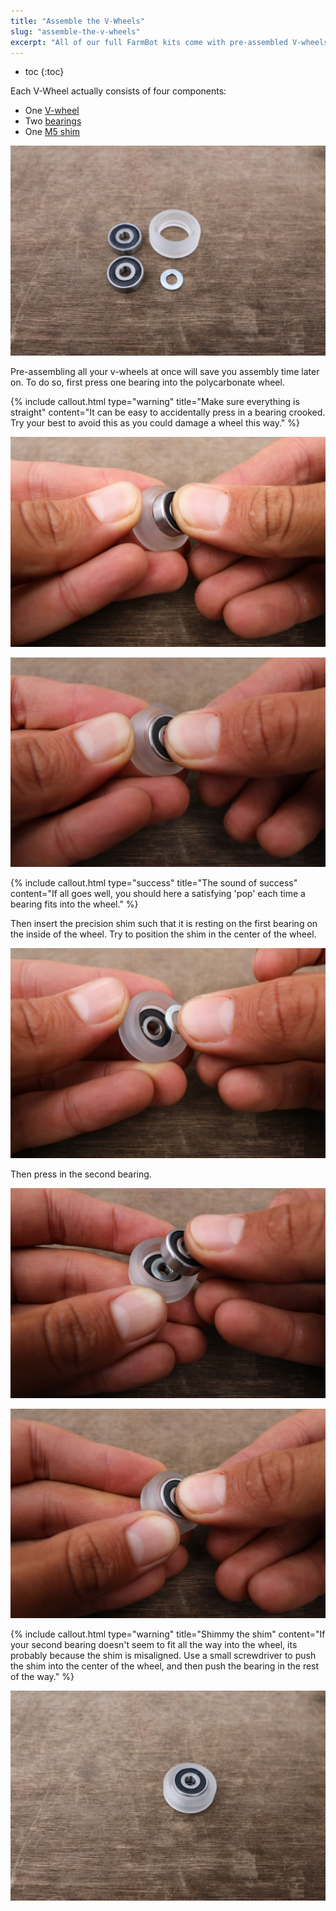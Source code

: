 ```yaml
---
title: "Assemble the V-Wheels"
slug: "assemble-the-v-wheels"
excerpt: "All of our full FarmBot kits come with pre-assembled V-wheels"
---
```


* toc
{:toc}

Each V-Wheel actually consists of four components:
* One [V-wheel](../bom/drivetrain.md#v-wheels)
* Two [bearings](../bom/drivetrain.md#bearings)
* One [M5 shim](../bom/drivetrain.md#m5-shims)

![IMG_0276.JPG](IMG_0276.JPG)

Pre-assembling all your v-wheels at once will save you assembly time later on. To do so, first press one bearing into the polycarbonate wheel.

{%
include callout.html
type="warning"
title="Make sure everything is straight"
content="It can be easy to accidentally press in a bearing crooked. Try your best to avoid this as you could damage a wheel this way."
%}



![IMG_0277.JPG](IMG_0277.JPG)



![IMG_0278.JPG](IMG_0278.JPG)



{%
include callout.html
type="success"
title="The sound of success"
content="If all goes well, you should here a satisfying 'pop' each time a bearing fits into the wheel."
%}

Then insert the precision shim such that it is resting on the first bearing on the inside of the wheel. Try to position the shim in the center of the wheel.

![IMG_0279.JPG](IMG_0279.JPG)

 Then press in the second bearing.

![IMG_0280.JPG](IMG_0280.JPG)



![IMG_0281.JPG](IMG_0281.JPG)



{%
include callout.html
type="warning"
title="Shimmy the shim"
content="If your second bearing doesn't seem to fit all the way into the wheel, its probably because the shim is misaligned. Use a small screwdriver to push the shim into the center of the wheel, and then push the bearing in the rest of the way."
%}



![IMG_0282.JPG](IMG_0282.JPG)

